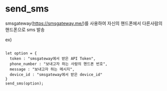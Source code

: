 # send_sms
smsgateway(https://smsgateway.me/)를 사용하여 자신의 핸드폰에서 다른사람의 핸드폰으로 sms 발송

ex)
```let send_sms = require('./send_sms');

let option = {
  token : "smsgateway에서 받은 API Token",
  phone_number : "보내고자 하는 사람의 핸드폰 번호",
  message : "보내고자 하는 메시지",
  device_id : "smsgateway에서 받은 device_id"
}
send_sms(option);
```
